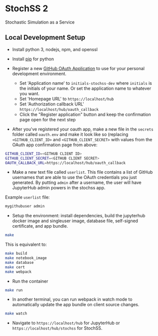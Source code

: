 # StochSS 2

Stochastic Simulation as a Service

## Local Development Setup

- Install python 3, nodejs, npm, and openssl

- Install [pip](https://pip.pypa.io/en/stable/installing/) for python

- Register a new [GitHub OAuth Application](https://github.com/settings/applications/new) to use for your personal development environment.
  - Set 'Application name' to `initials-stochss-dev` where `initials` is the initials of your name. Or set the application name to whatever you want.
  - Set 'Homepage URL' to `https://localhost/hub`
  - Set 'Authorization callback URL' `https://localhost/hub/oauth_callback`
  - Click the "Register application" button and keep the confirmation page open for the next step

- After you've registered your oauth app, make a new file in the `secrets` folder called `oauth.env` and make it look like so (replacing `<GITHUB_CLIENT_ID>` and `<GITHUB_CLIENT_SECRET>` with values from the OAuth app confirmation page from above:
```bash
GITHUB_CLIENT_ID=<GITHUB CLIENT ID>
GITHUB_CLIENT_SECRET=<GITHUB CLIENT SECRET>
OAUTH_CALLBACK_URL=https://localhost/hub/oauth_callback
```

- Make a new text file called `userlist`. This file contains a list of GitHub usernames that are able to use the OAuth credentials you just generated. By putting `admin` after a username, the user will have JupyterHub admin powers in the stochss app.

Example `userlist` file:
```bash
mygithubuser admin
```

- Setup the environment: install dependencies, build the jupyterhub docker image and singleuser image, database file, self-signed certificate, and app bundle.
```bash
make
```

This is equivalent to:
```bash
make build
make notebook_image
make database
make cert
make webpack
```

- Run the container
```bash
make run
```

- In another terminal, you can run webpack in watch mode to automatically update the app bundle on client source changes.
```bash
make watch
```

- Navigate to `https://localhost/hub` for JupyterHub or `https://localhost/hub/stochss` for StochSS.
